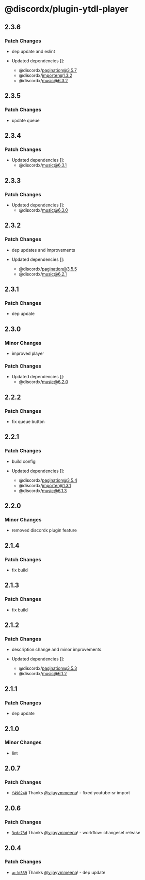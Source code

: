 # @discordx/plugin-ytdl-player

## 2.3.6

### Patch Changes

- dep update and eslint

- Updated dependencies []:
  - @discordx/pagination@3.5.7
  - @discordx/importer@1.3.2
  - @discordx/music@6.3.2

## 2.3.5

### Patch Changes

- update queue

## 2.3.4

### Patch Changes

- Updated dependencies []:
  - @discordx/music@6.3.1

## 2.3.3

### Patch Changes

- Updated dependencies []:
  - @discordx/music@6.3.0

## 2.3.2

### Patch Changes

- dep updates and improvements

- Updated dependencies []:
  - @discordx/pagination@3.5.5
  - @discordx/music@6.2.1

## 2.3.1

### Patch Changes

- dep update

## 2.3.0

### Minor Changes

- improved player

### Patch Changes

- Updated dependencies []:
  - @discordx/music@6.2.0

## 2.2.2

### Patch Changes

- fix queue button

## 2.2.1

### Patch Changes

- build config

- Updated dependencies []:
  - @discordx/pagination@3.5.4
  - @discordx/importer@1.3.1
  - @discordx/music@6.1.3

## 2.2.0

### Minor Changes

- removed discordx plugin feature

## 2.1.4

### Patch Changes

- fix build

## 2.1.3

### Patch Changes

- fix build

## 2.1.2

### Patch Changes

- description change and minor improvements

- Updated dependencies []:
  - @discordx/pagination@3.5.3
  - @discordx/music@6.1.2

## 2.1.1

### Patch Changes

- dep update

## 2.1.0

### Minor Changes

- lint

## 2.0.7

### Patch Changes

- [`f490248`](https://github.com/discordx-ts/plugins/commit/f4902483a99331355edfa7dc3b9d2d99331b5919) Thanks [@vijayymmeena](https://github.com/vijayymmeena)! - fixed youtube-sr import

## 2.0.6

### Patch Changes

- [`3edc73d`](https://github.com/discordx-ts/plugins/commit/3edc73da5679e8b97f0f08291da7cdef09afb165) Thanks [@vijayymmeena](https://github.com/vijayymmeena)! - workflow: changeset release

## 2.0.4

### Patch Changes

- [`acfd539`](https://github.com/discordx-ts/plugins/commit/acfd539ea9144e60e5f300f6eeac2e73f9a3c79b) Thanks [@vijayymmeena](https://github.com/vijayymmeena)! - dep update
